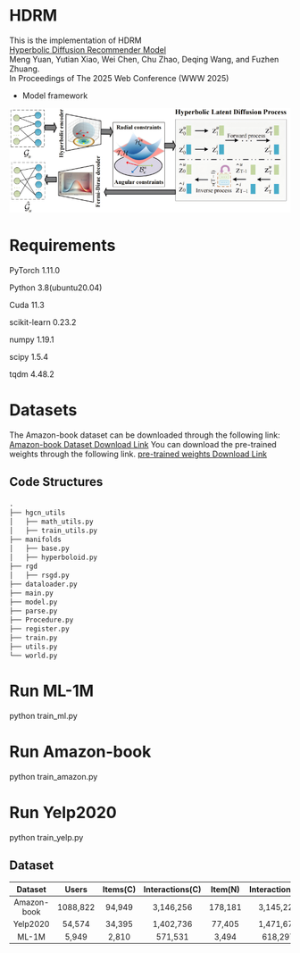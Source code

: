 # HDRM  
This is the implementation of HDRM  
[Hyperbolic Diffusion Recommender Model](#)  
Meng Yuan, Yutian Xiao, Wei Chen, Chu Zhao, Deqing Wang, and Fuzhen Zhuang.  
In Proceedings of The 2025 Web Conference (WWW 2025)


- Model framework

![png](https://github.com/yuanmeng-cpu/HDRM/blob/main/hdrm.png)

# Requirements
PyTorch  1.11.0

Python  3.8(ubuntu20.04)

Cuda  11.3

scikit-learn 0.23.2

numpy 1.19.1

scipy 1.5.4

tqdm 4.48.2

# Datasets
The Amazon-book dataset can be downloaded through the following link:
[Amazon-book Dataset Download Link](https://drive.google.com/file/d/1QYmTpnChuii9CvPBWFecFmhUHczJtjan/view)
You can download the pre-trained weights through the following link.
[pre-trained weights Download Link](https://drive.google.com/drive/folders/1wFmQbXPj-bxUct4frUZ8U5i4zaD3n7OQ?usp=sharing
)

## Code Structures

```
.
├── hgcn_utils
│   ├── math_utils.py
│   ├── train_utils.py
├── manifolds
│   ├── base.py
│   ├── hyperboloid.py
├── rgd
│   ├── rsgd.py
├── dataloader.py
├── main.py
├── model.py
├── parse.py
├── Procedure.py
├── register.py
├── train.py
├── utils.py
└── world.py

```

# Run ML-1M
python train_ml.py

# Run Amazon-book
python train_amazon.py

# Run Yelp2020
python train_yelp.py


## Dataset

|  Dataset   |  Users  |  Items(C)  |  Interactions(C)  |   Item(N)   |   Interactions(N) |
|:----------:|:--------:|:--------:|:---------------:|:-----------:|:-----------:|
|    Amazon-book    |  1088,822   |  94,949   |     3,146,256     | 178,181  |3,145,223  |
|  Yelp2020   |  54,574   |  34,395  |    1,402,736    | 77,405  |1,471,675  |
|  ML-1M  |  5,949   |  2,810  |     571,531     | 3,494  |618,297  |

